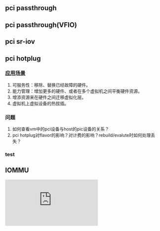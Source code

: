 pci passthrough
----

pci passthrough(VFIO)
----

pci sr-iov
----

pci hotplug
----
### [应用场景]
1.  可服务性：移除、替换已经故障的硬件。  
2.  能力管理：增加更多的硬件、或者在多个虚拟机之间平衡硬件资源。    
3.  增添资源来在硬件之间迁移虚拟化层。  
4.  虚拟机上虚拟设备的热拔插。  

### 问题  
1. 如何查看vm中的pci设备与host的pic设备的关系？  
2. pci hotplug对flavor的影响？对计费的影响？rebuild/evalute时如何处理丢失？  

### test

IOMMU
----
![IOMMU](http://baike.baidu.com/picview/3100269/3100269/0/d872d69593e4397bd0135e7c.html?fr=lemma)

[应用场景]:https://lists.linux-foundation.org/pipermail/hotplug_sig/2005-August/001202.html
